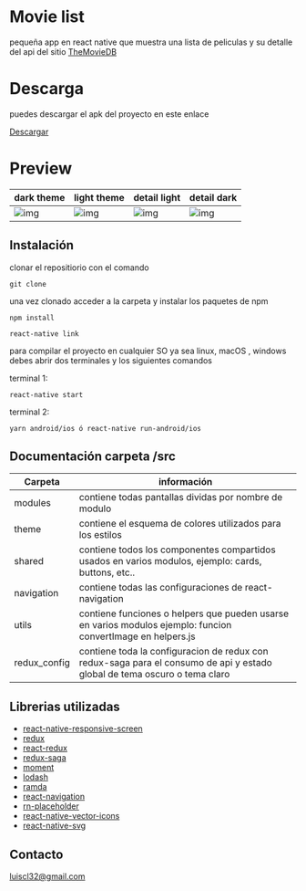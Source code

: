 # Movie list

pequeña app en react native que muestra una lista de peliculas y su detalle del api del sitio
[TheMovieDB](https://www.themoviedb.org/settings/api)

# Descarga
puedes descargar el apk del proyecto en este enlace 

[Descargar](https://mega.nz/file/FBwWFa4Y#8QS84Ka70E5wdDqtBMEDCeVDDnEX_70T3P9bF7dOPYU)

# Preview

| dark theme                              | light theme                             | detail light                            | detail dark                             |
| --------------------------------------- | --------------------------------------- | --------------------------------------- | --------------------------------------- |
| ![img](https://i.imgur.com/atLgmPz.jpg) | ![img](https://i.imgur.com/9ClTNY2.jpg) | ![img](https://i.imgur.com/vPXyDUY.jpg) | ![img](https://i.imgur.com/aNdy93M.jpg) |

## Instalación

clonar el repositiorio con el comando

`git clone`

una vez clonado acceder a la carpeta y instalar los paquetes de npm

`npm install`

`react-native link`

para compilar el proyecto en cualquier SO ya sea linux, macOS , windows debes abrir dos terminales y los siguientes comandos

terminal 1:

`react-native start`

terminal 2:

`yarn android/ios ó react-native run-android/ios`

## Documentación carpeta /src

| Carpeta      | información                                                                                                               |
| ------------ | ------------------------------------------------------------------------------------------------------------------------- |
| modules      | contiene todas pantallas dividas por nombre de modulo                                                                     |
| theme        | contiene el esquema de colores utilizados para los estilos                                                                |
| shared       | contiene todos los componentes compartidos usados en varios modulos, ejemplo: cards, buttons, etc..                       |
| navigation   | contiene todas las configuraciones de react-navigation                                                                    |
| utils        | contiene funciones o helpers que pueden usarse en varios modulos ejemplo: funcion convertImage en helpers.js              |
| redux_config | contiene toda la configuracion de redux con redux-saga para el consumo de api y estado global de tema oscuro o tema claro |

## Librerias utilizadas

- [react-native-responsive-screen](https://github.com/marudy/react-native-responsive-screen#readme)
- [redux](https://es.redux.js.org/)
- [react-redux](https://es.redux.js.org/)
- [redux-saga](https://redux-saga.js.org/)
- [moment](https://momentjs.com/)
- [lodash](https://lodash.com/)
- [ramda](https://ramdajs.com/)
- [react-navigation](https://reactnavigation.org/)
- [rn-placeholder](https://github.com/mfrachet/rn-placeholder)
- [react-native-vector-icons](https://github.com/oblador/react-native-vector-icons)
- [react-native-svg](https://github.com/react-native-svg/react-native-svg)

## Contacto

[luiscl32@gmail.com]()
